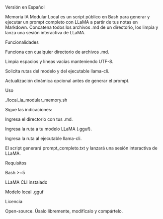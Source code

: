 Versión en Español

Memoria IA Modular Local es un script público en Bash para generar y ejecutar un prompt completo con LLaMA a partir de tus notas en Markdown. Concatena todos los archivos .md de un directorio, los limpia y lanza una sesión interactiva de LLaMA.

Funcionalidades

Funciona con cualquier directorio de archivos .md.

Limpia espacios y líneas vacías manteniendo UTF-8.

Solicita rutas del modelo y del ejecutable llama-cli.

Actualización dinámica opcional antes de generar el prompt.

Uso

./local_ia_modular_memory.sh

Sigue las indicaciones:

Ingresa el directorio con tus .md.

Ingresa la ruta a tu modelo LLaMA (.gguf).

Ingresa la ruta al ejecutable llama-cli.

El script generará prompt_completo.txt y lanzará una sesión interactiva de LLaMA.

Requisitos

Bash >=5

LLaMA CLI instalado

Modelo local .gguf

Licencia

Open-source. Úsalo libremente, modifícalo y compártelo.



